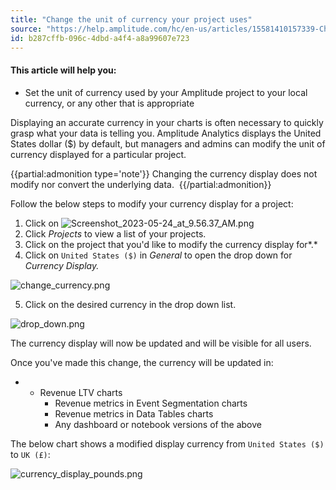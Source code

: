```yaml
---
title: "Change the unit of currency your project uses"
source: "https://help.amplitude.com/hc/en-us/articles/15581410157339-Change-the-unit-of-currency-your-project-uses-"
id: b287cffb-096c-4dbd-a4f4-a8a99607e723
---
```


#### This article will help you:

* Set the unit of currency used by your Amplitude project to your local currency, or any other that is appropriate

Displaying an accurate currency in your charts is often necessary to quickly grasp what your data is telling you. Amplitude Analytics displays the United States dollar ($) by default, but managers and admins can modify the unit of currency displayed for a particular project. 

{{partial:admonition type='note'}}
 Changing the currency display does not modify nor convert the underlying data. 
{{/partial:admonition}}

Follow the below steps to modify your currency display for a project: 

1. Click on ![Screenshot_2023-05-24_at_9.56.37_AM.png](/output/img/account-management/screenshot-2023-05-24-at-9-56-37-am-png.png)
2. Click *Projects* to view a list of your projects.
3. Click on the project that you'd like to modify the currency display for*.*
4. Click on `United States ($)` in *General* to open the drop down for *Currency Display.*

![change_currency.png](/output/img/account-management/change-currency-png.png)

5. Click on the desired currency in the drop down list.

![drop_down.png](/output/img/account-management/drop-down-png.png)

The currency display will now be updated and will be visible for all users. 

Once you've made this change, the currency will be updated in:

* * Revenue LTV charts
	* Revenue metrics in Event Segmentation charts
	* Revenue metrics in Data Tables charts
	* Any dashboard or notebook versions of the above

The below chart shows a modified display currency from `United States ($)` to `UK (£)`:

![currency_display_pounds.png](/output/img/account-management/currency-display-pounds-png.png)
